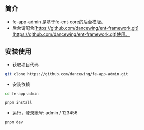 ## 简介

- fe-app-admin 是基于fe-ent-core的后台模版。
- 后台请配合[https://github.com/dancewing/ent-framework.git](https://github.com/dancewing/ent-framework.git)使用。

## 安装使用

- 获取项目代码

```bash
git clone https://github.com/dancewing/fe-app-admin.git
```

- 安装依赖

```bash
cd fe-app-admin

pnpm install

```

- 运行，登录账号: admin / 123456

```bash
pnpm dev
```
